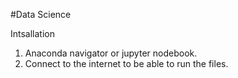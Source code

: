 #Data Science

Intsallation

1. Anaconda navigator or jupyter nodebook.
2. Connect to the internet to be able to run the files.